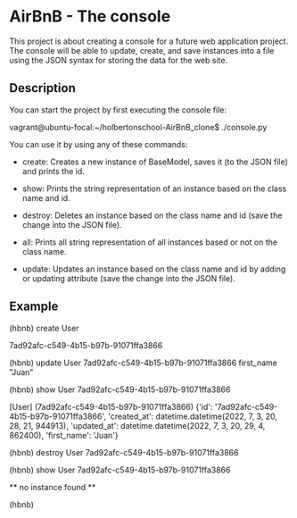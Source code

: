 # AirBnB - The console

This project is about creating a console for a future web application project. The console will be able to update, create, and save instances into a file using the JSON syntax for storing the data for the web site.

## Description

You can start the project by first executing the console file:

vagrant@ubuntu-focal:~/holbertonschool-AirBnB_clone$ ./console.py

You can use it by using any of these commands:

* create: Creates a new instance of BaseModel, saves it (to the JSON file) and prints the id.

* show: Prints the string representation of an instance based on the class name and id.

* destroy: Deletes an instance based on the class name and id (save the change into the JSON file).

* all: Prints all string representation of all instances based or not on the class name.

* update: Updates an instance based on the class name and id by adding or updating attribute (save the change into the JSON file).

## Example

(hbnb) create User 

7ad92afc-c549-4b15-b97b-91071ffa3866 

(hbnb) update User 7ad92afc-c549-4b15-b97b-91071ffa3866 first_name "Juan" 

(hbnb) show User 7ad92afc-c549-4b15-b97b-91071ffa3866 

[User] (7ad92afc-c549-4b15-b97b-91071ffa3866) {'id': '7ad92afc-c549-4b15-b97b-91071ffa3866', 'created_at': datetime.datetime(2022, 7, 3, 20, 28, 21, 944913), 'updated_at': datetime.datetime(2022, 7, 3, 20, 29, 4, 862400), 'first_name': 'Juan'} 

(hbnb) destroy User 7ad92afc-c549-4b15-b97b-91071ffa3866 

(hbnb) show User 7ad92afc-c549-4b15-b97b-91071ffa3866 

** no instance found ** 

(hbnb) 

